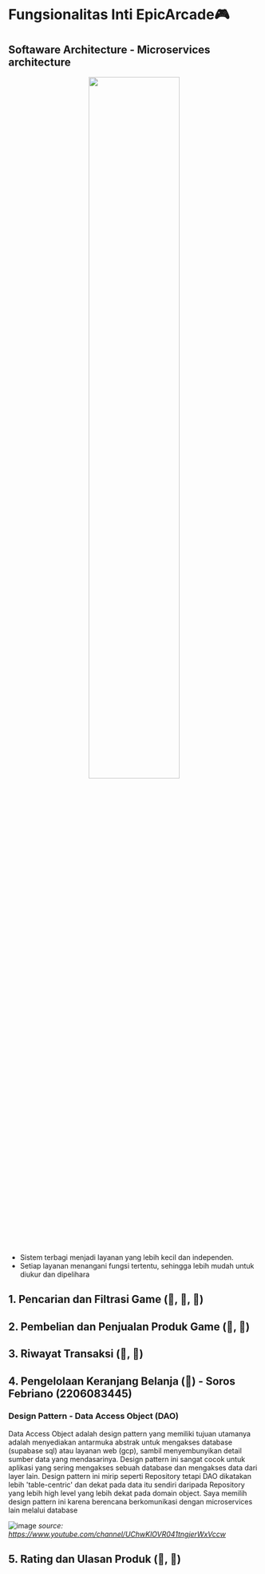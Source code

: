 # Fungsionalitas Inti EpicArcade🎮
## Softaware Architecture - Microservices architecture

<p align="center" width="100%">
    <img width="60%" src="https://github.com/ADPRO-B10/epicarcade_functional/assets/112263712/75515bd8-4188-4925-b9ed-bbd5a7d0630d">
</p>

- Sistem terbagi menjadi layanan yang lebih kecil dan independen.
- Setiap layanan menangani fungsi tertentu, sehingga lebih mudah untuk diukur dan dipelihara
  
## 1. Pencarian dan Filtrasi Game (🙋, 🧑‍, 🤖)
## 2. Pembelian dan Penjualan Produk Game (🙋, 🧑)
## 3. Riwayat Transaksi (🙋, 🧑‍)
## 4. Pengelolaan Keranjang Belanja (🙋) - Soros Febriano (2206083445)
  ### Design Pattern - Data Access Object (DAO)
Data Access Object adalah design pattern yang memiliki tujuan utamanya adalah menyediakan antarmuka abstrak untuk mengakses database (supabase sql) atau layanan web (gcp), sambil menyembunyikan detail sumber data yang mendasarinya. Design pattern ini sangat cocok untuk aplikasi yang sering mengakses sebuah database dan mengakses data dari layer lain. Design pattern ini mirip seperti Repository tetapi DAO dikatakan lebih 'table-centric' dan dekat pada data itu sendiri daripada Repository yang lebih high level yang lebih dekat pada domain object. Saya memilih design pattern ini karena berencana berkomunikasi dengan microservices lain melalui database


![image](https://github.com/ADPRO-B10/epicarcade_functional/assets/112263712/a07964e9-6e24-42ff-8f06-93658e74f9db)
*source: https://www.youtube.com/channel/UChwKlOVR041tngjerWxVccw*

## 5. Rating dan Ulasan Produk (🙋, 🧑‍) 

